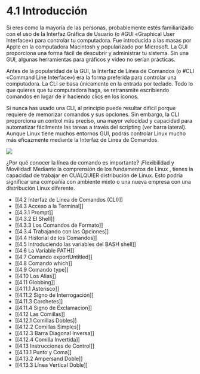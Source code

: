 # 4.1 Introducción
Si eres como la mayoría de las personas, probablemente estés familiarizado con el uso de la Interfaz Gráfica de Usuario (o #GUI «Graphical User Interface») para controlar tu computadora. Fue introducida a las masas por Apple en la computadora Macintosh y popularizado por Microsoft. La GUI proporciona una forma fácil de descubrir y administrar tu sistema. Sin una GUI, algunas herramientas para gráficos y video no serían prácticas.

Antes de la popularidad de la GUI, la Interfaz de Línea de Comandos (o #CLI «Command Line Interface») era la forma preferida para controlar una computadora. La CLI se basa únicamente en la entrada por teclado. Todo lo que quieres que tu computadora haga, se retransmite escribiendo comandos en lugar de ir haciendo clics en los iconos.

Si nunca has usado una CLI, al principio puede resultar difícil porque requiere de memorizar comandos y sus opciones. Sin embargo, la CLI proporciona un control más preciso, una mayor velocidad y capacidad para automatizar fácilmente las tareas a través del scripting (ver barra lateral). Aunque Linux tiene muchos entornos GUI, podrás controlar Linux mucho más eficazmente mediante la Interfaz de Línea de Comandos.

![](https://ndg-content-dev.s3.amazonaws.com/media/images/4-LPI-Graphics.png)

¿Por qué conocer la línea de comando es importante? ¡Flexibilidad y Movilidad! Mediante la comprensión de los fundamentos de Linux , tienes la capacidad de trabajar en CUALQUIER distribución de Linux. Esto podría significar una compañía con ambiente mixto o una nueva empresa con una distribución Linux diferente.

- [[4.2 Interfaz de Línea de Comandos (CLI)]]
- [[4.3 Acceso a la Terminal]]
- [[4.3.1 Prompt]]
- [[4.3.2 El Shell]]
- [[4.3.3 Los Comandos de Formato]]
- [[4.3.4 Trabajando con las Opciones]]
- [[4.4 Historial de los Comandos]]
- [[4.5 Introduciendo las variables del BASH shell]]
- [[4.6 La Variable PATH]]
- [[4.7 Comando exportUntitled]]
- [[4.8 Comando which]]
- [[4.9 Comando type]]
- [[4.10 Los Alias]]
- [[4.11 Globbing]]
- [[4.11.1 Asterisco]]
- [[4.11.2 Signo de Interrogación]]
- [[4.11.3 Corchetes]]
- [[4.11.4 Signo de Exclamacion]]
- [[4.12 Las Comillas]]
- [[4.12.1 Comillas Dobles]]
- [[4.12.2 Comillas Simples]]
- [[4.12.3 Barra Diagonal Inversa]]
- [[4.12.4 Comilla Invertida]]
- [[4.13 Instrucciones de Control]]
- [[4.13.1 Punto y Coma]]
- [[4.13.2 Ampersand Doble]]
- [[4.13.3 Línea Vertical Doble]]